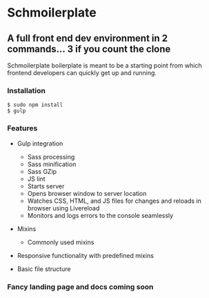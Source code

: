 
# Schmoilerplate
## A full front end dev environment in 2 commands... 3 if you count the clone

Schmoilerplate boilerplate is meant to be a starting point from which frontend developers can quickly get up and running.

### Installation
```
$ sudo npm install
$ gulp
```

### Features

- Gulp integration
  * Sass processing
  * Sass minification
  * Sass GZip
  * JS lint
  * Starts server
  * Opens browser window to server location
  * Watches CSS, HTML, and JS files for changes and reloads in browser using Livereload
  * Monitors and logs errors to the console seamlessly

- Mixins
  * Commonly used mixins

- Responsive functionality with predefined mixins

- Basic file structure

### Fancy landing page and docs coming soon